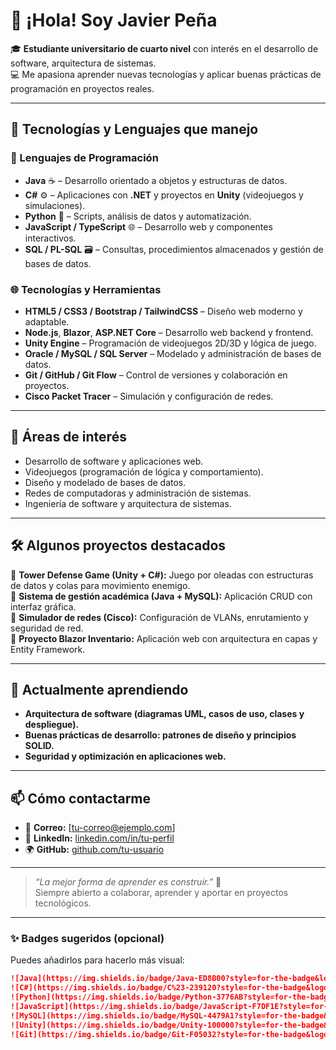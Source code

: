 # 👋 ¡Hola! Soy Javier Peña  

🎓 **Estudiante universitario de cuarto nivel** con interés en el desarrollo de software, arquitectura de sistemas.  
💻 Me apasiona aprender nuevas tecnologías y aplicar buenas prácticas de programación en proyectos reales.  

---

## 🚀 Tecnologías y Lenguajes que manejo

### 💬 Lenguajes de Programación
- **Java** ☕ – Desarrollo orientado a objetos y estructuras de datos.  
- **C#** ⚙️ – Aplicaciones con **.NET** y proyectos en **Unity** (videojuegos y simulaciones).  
- **Python** 🐍 – Scripts, análisis de datos y automatización.  
- **JavaScript / TypeScript** 🌐 – Desarrollo web y componentes interactivos.  
- **SQL / PL-SQL** 🗃️ – Consultas, procedimientos almacenados y gestión de bases de datos.  

### 🌐 Tecnologías y Herramientas
- **HTML5 / CSS3 / Bootstrap / TailwindCSS** – Diseño web moderno y adaptable.  
- **Node.js**, **Blazor**, **ASP.NET Core** – Desarrollo web backend y frontend.  
- **Unity Engine** – Programación de videojuegos 2D/3D y lógica de juego.  
- **Oracle / MySQL / SQL Server** – Modelado y administración de bases de datos.  
- **Git / GitHub / Git Flow** – Control de versiones y colaboración en proyectos.  
- **Cisco Packet Tracer** – Simulación y configuración de redes.  

---

## 🧩 Áreas de interés
- Desarrollo de software y aplicaciones web.  
- Videojuegos (programación de lógica y comportamiento).  
- Diseño y modelado de bases de datos.  
- Redes de computadoras y administración de sistemas.  
- Ingeniería de software y arquitectura de sistemas.  

---

## 🛠️ Algunos proyectos destacados
🔹 **Tower Defense Game (Unity + C#):** Juego por oleadas con estructuras de datos y colas para movimiento enemigo.  
🔹 **Sistema de gestión académica (Java + MySQL):** Aplicación CRUD con interfaz gráfica.  
🔹 **Simulador de redes (Cisco):** Configuración de VLANs, enrutamiento y seguridad de red.  
🔹 **Proyecto Blazor Inventario:** Aplicación web con arquitectura en capas y Entity Framework.  

---

## 🌱 Actualmente aprendiendo
- **Arquitectura de software (diagramas UML, casos de uso, clases y despliegue).**  
- **Buenas prácticas de desarrollo: patrones de diseño y principios SOLID.**  
- **Seguridad y optimización en aplicaciones web.**  

---

## 📫 Cómo contactarme
- 📧 **Correo:** [tu-correo@ejemplo.com]  
- 💼 **LinkedIn:** [linkedin.com/in/tu-perfil](https://linkedin.com/in/tu-perfil)  
- 🌍 **GitHub:** [github.com/tu-usuario](https://github.com/tu-usuario)  

---

> _“La mejor forma de aprender es construir.”_ 🚀  
> Siempre abierto a colaborar, aprender y aportar en proyectos tecnológicos.

---

### ✨ Badges sugeridos (opcional)
Puedes añadirlos para hacerlo más visual:
```markdown
![Java](https://img.shields.io/badge/Java-ED8B00?style=for-the-badge&logo=openjdk&logoColor=white)
![C#](https://img.shields.io/badge/C%23-239120?style=for-the-badge&logo=c-sharp&logoColor=white)
![Python](https://img.shields.io/badge/Python-3776AB?style=for-the-badge&logo=python&logoColor=white)
![JavaScript](https://img.shields.io/badge/JavaScript-F7DF1E?style=for-the-badge&logo=javascript&logoColor=black)
![MySQL](https://img.shields.io/badge/MySQL-4479A1?style=for-the-badge&logo=mysql&logoColor=white)
![Unity](https://img.shields.io/badge/Unity-100000?style=for-the-badge&logo=unity&logoColor=white)
![Git](https://img.shields.io/badge/Git-F05032?style=for-the-badge&logo=git&logoColor=white)
